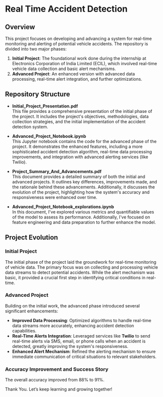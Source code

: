# Real Time Accident Detection

## Overview

This project focuses on developing and advancing a system for real-time monitoring and alerting of potential vehicle accidents. The repository is divided into two major phases:

1. **Initial Project**: The foundational work done during the internship at Electronics Corporation of India Limited (ECIL), which involved real-time vehicle data collection and basic alert mechanisms.
2. **Advanced Project**: An enhanced version with advanced data processing, real-time alert integration, and further optimizations.

## Repository Structure

- **Initial_Project_Presentation.pdf**  
  This file provides a comprehensive presentation of the initial phase of the project. It includes the project's objectives, methodologies, data collection strategies, and the initial implementation of the accident detection system.

- **Advanced_Project_Notebook.ipynb**  
  This Jupyter notebook contains the code for the advanced phase of the project. It demonstrates the enhanced features, including a more sophisticated accident detection algorithm, real-time data processing improvements, and integration with advanced alerting services (like Twilio).

- **Project_Summary_And_Advancements.pdf**  
  This document provides a detailed summary of both the initial and advanced projects. It outlines key differences, improvements made, and the rationale behind these advancements. Additionally, it discusses the evolution of the project, highlighting how the system's accuracy and responsiveness were enhanced over time.

- **Advanced_Project_Notebook_explorations.ipynb**  
  In this document, I've explored various metrics and quantifiable values of the model to assess its performance. Additionally, I've focused on feature engineering and data preparation to further enhance the model.
  
## Project Evolution

### Initial Project

The initial phase of the project laid the groundwork for real-time monitoring of vehicle data. The primary focus was on collecting and processing vehicle data streams to detect potential accidents. While the alert mechanism was basic, it provided a crucial first step in identifying critical conditions in real-time.

### Advanced Project

Building on the initial work, the advanced phase introduced several significant enhancements:
- **Improved Data Processing**: Optimized algorithms to handle real-time data streams more accurately, enhancing accident detection capabilities.
- **Real-Time Alerts Integration**: Leveraged services like **Twilio** to send real-time alerts via SMS, email, or phone calls when an accident is detected, greatly improving the system's responsiveness.
- **Enhanced Alert Mechanism**: Refined the alerting mechanism to ensure immediate communication of critical situations to relevant stakeholders.

### Accuracy Improvement and Success Story

The overall accuracy improved from 88% to 91%. 

Thank You. Let’s keep learning and growing together!

